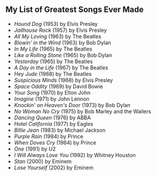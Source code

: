 ## My List of Greatest Songs Ever Made

- *Hound Dog* (1953) by Elvis Presley
- *Jailhouse Rock* (1957) by Elvis Presley
- *All My Loving* (1963) by The Beatles
- *Blowin' in the Wind* (1963) by Bob Dylan
- *In My Life* (1965) by The Beatles
- *Like a Rolling Stone* (1965) by Bob Dylan
- *Yesterday* (1965) by The Beatles
- *A Day in the Life* (1967) by The Beatles
- *Hey Jude* (1968) by The Beatles
- *Suspicious Minds* (1968) by Elvis Presley
- *Space Oddity* (1969) by David Bowie
- *Your Song* (1970) by Elton John
- *Imagine* (1971) by John Lennon
- *Knockin' on Heaven's Door* (1973) by Bob Dylan
- *No Woman No Cry* (1975) by Bob Marley and the Wailers
- *Dancing Queen* (1976) by ABBA
- *Hotel California* (1977) by Eagles
- *Billie Jean* (1983) by Michael Jackson
- *Purple Rain* (1984) by Prince
- *When Doves Cry* (1984) by Prince
- *One* (1991) by U2
- *I Will Always Love You* (1992) by Whitney Houston
- *Stan* (2000) by Eminem
- *Lose Yourself* (2002) by Eminem
